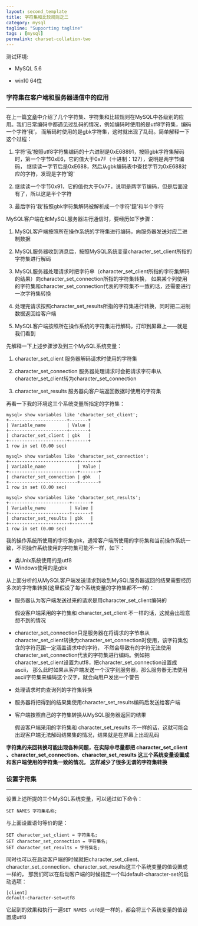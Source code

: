 ```yaml
---
layout: second_template
title: 字符集和比较规则之二
category: mysql
tagline: "Supporting tagline"
tags : [mysql]
permalink: charset-collation-two
---
```


[one]:/charset-collation-one

测试环境:
	
- MySQL 5.6

- win10 64位

### 字符集在客户端和服务器通信中的应用
--------------------------------------------------

在上一篇[文章][one]中介绍了几个字符集、字符集和比较规则在MySQL中各级别的应用。我们日常编码中都遇见过乱码的情况，例如编码时使用的是utf8字符集，编码一个字符‘我’，
而解码时使用的是gbk字符集，这时就出现了乱码。简单解释一下这个过程：

1. 字符‘我’按照utf8字符集编码的十六进制是0xE68891，按照gbk字符集解码时，第一个字节0xE6，它的值大于0x7F（十进制：127），说明是两字节编码，
继续读一字节后是0xE688，然后从gbk编码表中查找字节为0xE688对应的字符，发现是字符'鎴'

2. 继续读一个字节0x91，它的值也大于0x7F，说明是两字节编码，但是后面没有了，所以这是半个字符

3. 最后字符‘我’按照gbk字符集解码被解析成一个字符'鎴'和半个字符

MySQL客户端在和MySQL服务器进行通信时，要经历如下步骤：

1. MySQL客户端按照所在操作系统的字符集进行编码，向服务器发送对应二进制数据

2. MySQL服务器收到消息后，按照MySQL系统变量character_set_client所指的字符集进行解码

3. MySQL服务器处理请求时把字符串（character_set_client所指的字符集解码的结果）向character_set_connection所指的字符集转换，
如果某个列使用的字符集和character_set_connection代表的字符集不一致的话，还需要进行一次字符集转换

4. 处理完请求按照character_set_results所指的字符集进行转换，同时把二进制数据返回给客户端

5. MySQL客户端按照所在操作系统的字符集进行解码，打印到屏幕上——就是我们看到

先解释一下上述步骤涉及到三个MySQL系统变量：

1. character_set_client		服务器解码请求时使用的字符集

2. character_set_connection 	服务器处理请求时会把请求字符串从character_set_client转为character_set_connection

3. character_set_results	服务器向客户端返回数据时使用的字符集

再看一下我的环境这三个系统变量所指定的字符集：

	mysql> show variables like 'character_set_client';
	+----------------------+-------+
	| Variable_name        | Value |
	+----------------------+-------+
	| character_set_client | gbk   |
	+----------------------+-------+
	1 row in set (0.00 sec)
	
	mysql> show variables like 'character_set_connection';
	+--------------------------+-------+
	| Variable_name            | Value |
	+--------------------------+-------+
	| character_set_connection | gbk   |
	+--------------------------+-------+
	1 row in set (0.00 sec)
	
	mysql> show variables like 'character_set_results';
	+-----------------------+-------+
	| Variable_name         | Value |
	+-----------------------+-------+
	| character_set_results | gbk   |
	+-----------------------+-------+
	1 row in set (0.00 sec)

我的操作系统所使用的字符集gbk，通常客户端所使用的字符集和当前操作系统一致，不同操作系统使用的字符集可能不一样，如下：

- 类Unix系统使用的是utf8
- Windows使用的是gbk

从上面分析的从MySQL客户端发送请求到收到MySQL服务器返回的结果需要经历多次的字符集转换(这里假设了每个系统变量的字符集都不一样)：

- 服务器认为客户端发送过来的请求是用character_set_client编码的

	假设客户端采用的字符集和 character_set_client 不一样的话，这就会出现意想不到的情况

- character_set_connection只是服务器在将请求的字节串从character_set_client转换为character_set_connection时使用，该字符集包含的字符范围一定涵盖请求中的字符，
不然会导致有的字符无法使用character_set_connection代表的字符集进行编码。例如把character_set_client设置为utf8，把character_set_connection设置成ascii，
那么此时如果从客户端发送一个汉字到服务器，那么服务器无法使用ascii字符集来编码这个汉字，就会向用户发出一个警告

- 处理请求时向查询列的字符集转换

- 服务器将把得到的结果集使用character_set_results编码后发送给客户端

- 客户端按照自己的字符集转换从MySQL服务器返回的结果

	假设客户端采用的字符集和 character_set_results 不一样的话，这就可能会出现客户端无法解码结果集的情况，结果就是在屏幕上出现乱码

**字符集的来回转换可能出现各种问题，在实际中尽量都把 character_set_client 、character_set_connection、character_set_results 这三个系统变量设置成和客户端使用的字符集一致的情况，
这样减少了很多无谓的字符集转换**

### 设置字符集
--------------------------------------------------

设置上述所提的三个MySQL系统变量，可以通过如下命令：

	SET NAMES 字符集名称;

与上面设置语句等价的是：

	SET character_set_client = 字符集名;
	SET character_set_connection = 字符集名;
	SET character_set_results = 字符集名;

同时也可以在启动客户端的时候就把character_set_client、character_set_connection、character_set_results这三个系统变量的值设置成一样的，
那我们可以在启动客户端的时候指定一个叫default-character-set的启动选项：

	[client]
	default-character-set=utf8

它起到的效果和执行一遍`SET NAMES utf8`是一样的，都会将三个系统变量的值设置成utf8



